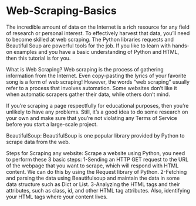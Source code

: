 # Web-Scraping-Basics
The incredible amount of data on the Internet is a rich resource for any field of research or personal interest. To effectively harvest that data, you’ll need to become skilled at web scraping. The Python libraries requests and Beautiful Soup are powerful tools for the job. If you like to learn with hands-on examples and you have a basic understanding of Python and HTML, then this tutorial is for you.

What is Web Scraping?
Web scraping is the process of gathering information from the Internet. Even copy-pasting the lyrics of your favorite song is a form of web scraping! However, the words “web scraping” usually refer to a process that involves automation. Some websites don’t like it when automatic scrapers gather their data, while others don’t mind.

If you’re scraping a page respectfully for educational purposes, then you’re unlikely to have any problems. Still, it’s a good idea to do some research on your own and make sure that you’re not violating any Terms of Service before you start a large-scale project.

BeautifulSoup:
BeautifulSoup is one popular library provided by Python to scrape data from the web. 

Steps for Scraping any website:
Scrape a website using Python, you need to perform these 3 basic steps:
1-Sending an HTTP GET request to the URL of the webpage that you want to scrape, which will respond with HTML content. We can do this by using the Request library of Python.
2-Fetching and parsing the data using Beautifulsoup and maintain the data in some data structure such as Dict or List.
3-Analyzing the HTML tags and their attributes, such as class, id, and other HTML tag attributes. Also, identifying your HTML tags where your content lives.
